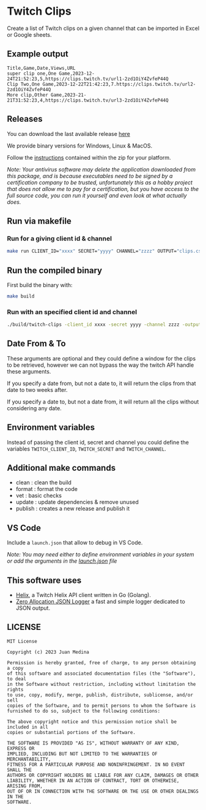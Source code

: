 # Twitch Clips

Create a list of Twitch clips on a given channel that can be imported in Excel or Google sheets.

## Example output

```csv
Title,Game,Date,Views,URL
super clip one,One Game,2023-12-24T21:52:23,5,https://clips.twitch.tv/url1-2zd1OiY4ZvfeP44Q
Clip Two,One Game,2023-12-22T21:42:23,7.https://clips.twitch.tv/url2-2zd1OiY4ZvfeP44Q
More clip,Other Game,2023-21-21T31:52:23,4,https://clips.twitch.tv/url3-2zd1OiY4ZvfeP44Q
```

## Releases 

You can download the last available release [here](https://github.com/juan-medina/twitch-clips/releases/latest)

We provide binary versions for Windows, Linux & MacOS.

Follow the [instructions](INSTRUCTIONS.txt) contained within the zip for your platform.

*Note: Your antivirus software may delete the application downloaded from this package, and is because executables need to be signed by a certification company to be trusted, unfortunately this as a hobby project that does not allow me to pay for a certification, but you have access to the full source code, you can run it yourself and even look at what actually does.*

## Run via makefile

### Run for a giving client id & channel
```sh
make run CLIENT_ID="xxxx" SECRET="yyyy" CHANNEL="zzzz" OUTPUT="clips.csv" DATE_FROM="2023-11-01" DATE_TO="2023-11-15" SORT_BY="DATE"
```
## Run the compiled binary

First build the binary with:

```sh
make build
```

### Run with an specified client id and channel

```sh
./build/twitch-clips -client_id xxxx -secret yyyy -channel zzzz -output clips.csv -date_from="2023-11-01" -date_to="2023-11-15" -sort_by=DATE
```

## Date From & To

These arguments are optional and they could define a window for the clips to be retrieved, however we can not bypass the way the twitch API handle these arguments.

If you specify a date from, but not a date to, it will return the clips from that date to two weeks after.

If you specify a date to, but not a date from, it will return all the clips without considering any date.

## Environment variables

Instead of passing the client id, secret and channel you could define the variables `TWITCH_CLIENT_ID`, `TWITCH_SECRET` and `TWITCH_CHANNEL`.

## Additional make commands

- clean : clean the build
- format : format the code
- vet : basic checks
- update : update dependencies & remove unused
- publish : creates a new release and publish it

## VS Code

Include a `launch.json` that allow to debug in VS Code.

*Note: You may need either to define environment variables in your system or add the arguments in the [launch.json](.vscode/launch.json) file*

## This software uses

- [Helix](https://github.com/nicklaw5/helix), a Twitch Helix API client written in Go (Golang).
- [Zero Allocation JSON Logger](https://github.com/rs/zerolog) a fast and simple logger dedicated to JSON output.

## LICENSE
```
MIT License

Copyright (c) 2023 Juan Medina

Permission is hereby granted, free of charge, to any person obtaining a copy
of this software and associated documentation files (the "Software"), to deal
in the Software without restriction, including without limitation the rights
to use, copy, modify, merge, publish, distribute, sublicense, and/or sell
copies of the Software, and to permit persons to whom the Software is
furnished to do so, subject to the following conditions:

The above copyright notice and this permission notice shall be included in all
copies or substantial portions of the Software.

THE SOFTWARE IS PROVIDED "AS IS", WITHOUT WARRANTY OF ANY KIND, EXPRESS OR
IMPLIED, INCLUDING BUT NOT LIMITED TO THE WARRANTIES OF MERCHANTABILITY,
FITNESS FOR A PARTICULAR PURPOSE AND NONINFRINGEMENT. IN NO EVENT SHALL THE
AUTHORS OR COPYRIGHT HOLDERS BE LIABLE FOR ANY CLAIM, DAMAGES OR OTHER
LIABILITY, WHETHER IN AN ACTION OF CONTRACT, TORT OR OTHERWISE, ARISING FROM,
OUT OF OR IN CONNECTION WITH THE SOFTWARE OR THE USE OR OTHER DEALINGS IN THE
SOFTWARE.
```
